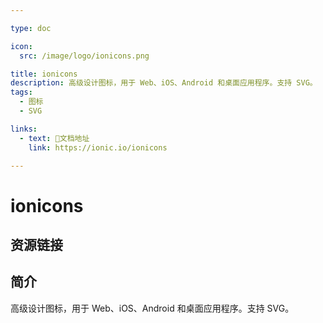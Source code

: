 ```yaml
---

type: doc

icon:
  src: /image/logo/ionicons.png

title: ionicons
description: 高级设计图标，用于 Web、iOS、Android 和桌面应用程序。支持 SVG。
tags:
  - 图标
  - SVG

links:
  - text: 📖文档地址
    link: https://ionic.io/ionicons

---
```


<ShowLogo />

# ionicons

<ShowTags />

<ShowBreadcrumb />

## 资源链接

<ShowLinks />

## 简介

高级设计图标，用于 Web、iOS、Android 和桌面应用程序。支持 SVG。
